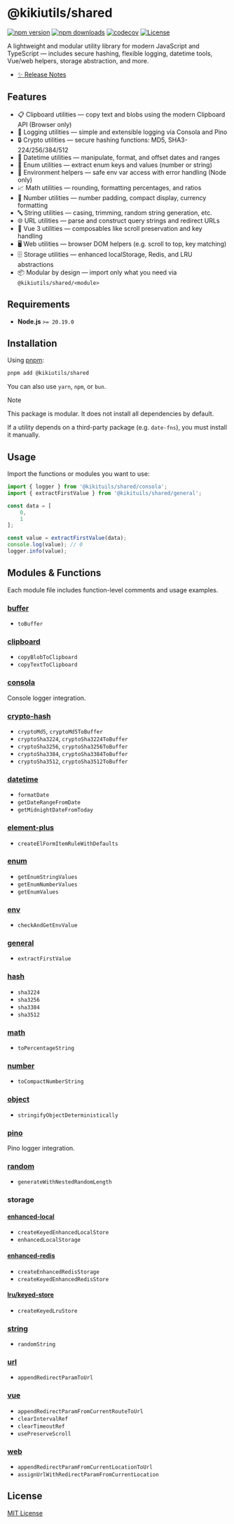 # @kikiutils/shared

[![npm version][npm-version-src]][npm-version-href]
[![npm downloads][npm-downloads-src]][npm-downloads-href]
[![codecov][codecov-src]][codecov-href]
[![License][license-src]][license-href]

A lightweight and modular utility library for modern JavaScript and TypeScript — includes secure hashing, flexible logging, datetime tools, Vue/web helpers, storage abstraction, and more.

- [✨ Release Notes](./CHANGELOG.md)

## Features

- 📋 Clipboard utilities — copy text and blobs using the modern Clipboard API (Browser only)
- 📜 Logging utilities — simple and extensible logging via Consola and Pino
- 🔒 Crypto utilities — secure hashing functions: MD5, SHA3-224/256/384/512
- 📅 Datetime utilities — manipulate, format, and offset dates and ranges
- 🔢 Enum utilities — extract enum keys and values (number or string)
- 🌱 Environment helpers — safe env var access with error handling (Node only)
- 📈 Math utilities — rounding, formatting percentages, and ratios
- 💎 Number utilities — number padding, compact display, currency formatting
- 🔤 String utilities — casing, trimming, random string generation, etc.
- 🌐 URL utilities — parse and construct query strings and redirect URLs
- 🧩 Vue 3 utilities — composables like scroll preservation and key handling
- 🖥️ Web utilities — browser DOM helpers (e.g. scroll to top, key matching)
- 🗄️ Storage utilities — enhanced localStorage, Redis, and LRU abstractions
- 📦 Modular by design — import only what you need via `@kikiutils/shared/<module>`

## Requirements

- **Node.js** `>= 20.19.0`

## Installation

Using [pnpm](https://pnpm.io):

```bash
pnpm add @kikiutils/shared
```

You can also use `yarn`, `npm`, or `bun`.

> [!NOTE]
> This package is modular. It does not install all dependencies by default.
>
> If a utility depends on a third-party package (e.g. `date-fns`), you must install it manually.

## Usage

Import the functions or modules you want to use:

```typescript
import { logger } from '@kikituils/shared/consola';
import { extractFirstValue } from '@kikituils/shared/general';

const data = [
    0,
    1
];

const value = extractFirstValue(data);
console.log(value); // 0
logger.info(value);
```

## Modules & Functions

Each module file includes function-level comments and usage examples.

### [buffer](./src/buffer.ts)

- `toBuffer`

### [clipboard](./src/clipboard.ts)

- `copyBlobToClipboard`
- `copyTextToClipboard`

### [consola](./src/consola.ts)

Console logger integration.

### [crypto-hash](./src/crypto-hash.ts)

- `cryptoMd5`, `cryptoMd5ToBuffer`
- `cryptoSha3224`, `cryptoSha3224ToBuffer`
- `cryptoSha3256`, `cryptoSha3256ToBuffer`
- `cryptoSha3384`, `cryptoSha3384ToBuffer`
- `cryptoSha3512`, `cryptoSha3512ToBuffer`

### [datetime](./src/datetime.ts)

- `formatDate`
- `getDateRangeFromDate`
- `getMidnightDateFromToday`

### [element-plus](./src/element-plus.ts)

- `createElFormItemRuleWithDefaults`

### [enum](./src/enum.ts)

- `getEnumStringValues`
- `getEnumNumberValues`
- `getEnumValues`

### [env](./src/env.ts)

- `checkAndGetEnvValue`

### [general](./src/general.ts)

- `extractFirstValue`

### [hash](./src/hash.ts)

- `sha3224`
- `sha3256`
- `sha3384`
- `sha3512`

### [math](./src/math.ts)

- `toPercentageString`

### [number](./src/number.ts)

- `toCompactNumberString`

### [object](./src/object.ts)

- `stringifyObjectDeterministically`

### [pino](./src/pino.ts)

Pino logger integration.

### [random](./src/random.ts)

- `generateWithNestedRandomLength`

### storage

#### [enhanced-local](./src/storage/enhanced/local/index.ts)

- `createKeyedEnhancedLocalStore`
- `enhancedLocalStorage`

#### [enhanced-redis](./src/storage/enhanced/redis/index.ts)

- `createEnhancedRedisStorage`
- `createKeyedEnhancedRedisStore`

#### [lru/keyed-store](./src/storage/lru/keyed-store.ts)

- `createKeyedLruStore`

### [string](./src/string.ts)

- `randomString`

### [url](./src/url.ts)

- `appendRedirectParamToUrl`

### [vue](./src/vue.ts)

- `appendRedirectParamFromCurrentRouteToUrl`
- `clearIntervalRef`
- `clearTimeoutRef`
- `usePreserveScroll`

### [web](./src/web.ts)

- `appendRedirectParamFromCurrentLocationToUrl`
- `assignUrlWithRedirectParamFromCurrentLocation`

## License

[MIT License](./LICENSE)

<!-- Badges -->
[npm-version-href]: https://npmjs.com/package/@kikiutils/shared
[npm-version-src]: https://img.shields.io/npm/v/@kikiutils/shared/latest.svg?colorA=18181b&colorB=28cf8d&style=flat

[npm-downloads-href]: https://npmjs.com/package/@kikiutils/shared
[npm-downloads-src]: https://img.shields.io/npm/dm/@kikiutils/shared.svg?colorA=18181b&colorB=28cf8d&style=flat

[codecov-href]: https://codecov.io/gh/kikiutils/node-shared
[codecov-src]: https://codecov.io/gh/kikiutils/node-shared/graph/badge.svg?token=GRSQ7JO39E

[license-href]: https://github.com/kikiutils/node-shared/blob/main/LICENSE
[license-src]: https://img.shields.io/github/license/kikiutils/node-shared?colorA=18181b&colorB=28cf8d&style=flat
